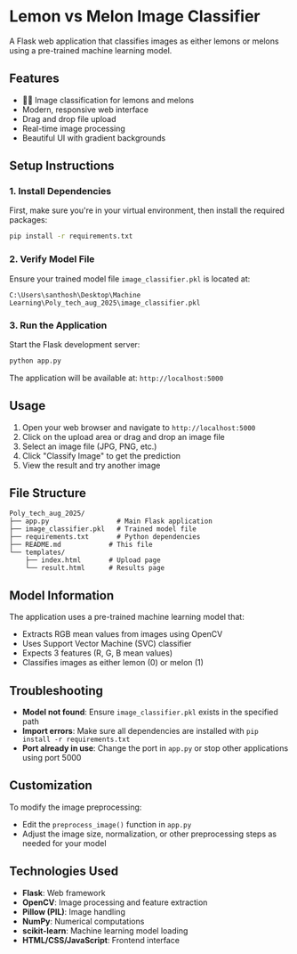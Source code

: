 # Lemon vs Melon Image Classifier

A Flask web application that classifies images as either lemons or melons using a pre-trained machine learning model.

## Features

- 🍋🍈 Image classification for lemons and melons
- Modern, responsive web interface
- Drag and drop file upload
- Real-time image processing
- Beautiful UI with gradient backgrounds

## Setup Instructions

### 1. Install Dependencies

First, make sure you're in your virtual environment, then install the required packages:

```bash
pip install -r requirements.txt
```

### 2. Verify Model File

Ensure your trained model file `image_classifier.pkl` is located at:
```
C:\Users\santhosh\Desktop\Machine Learning\Poly_tech_aug_2025\image_classifier.pkl
```

### 3. Run the Application

Start the Flask development server:

```bash
python app.py
```

The application will be available at: `http://localhost:5000`

## Usage

1. Open your web browser and navigate to `http://localhost:5000`
2. Click on the upload area or drag and drop an image file
3. Select an image file (JPG, PNG, etc.)
4. Click "Classify Image" to get the prediction
5. View the result and try another image

## File Structure

```
Poly_tech_aug_2025/
├── app.py                 # Main Flask application
├── image_classifier.pkl   # Trained model file
├── requirements.txt       # Python dependencies
├── README.md            # This file
└── templates/
    ├── index.html       # Upload page
    └── result.html      # Results page
```

## Model Information

The application uses a pre-trained machine learning model that:
- Extracts RGB mean values from images using OpenCV
- Uses Support Vector Machine (SVC) classifier
- Expects 3 features (R, G, B mean values)
- Classifies images as either lemon (0) or melon (1)

## Troubleshooting

- **Model not found**: Ensure `image_classifier.pkl` exists in the specified path
- **Import errors**: Make sure all dependencies are installed with `pip install -r requirements.txt`
- **Port already in use**: Change the port in `app.py` or stop other applications using port 5000

## Customization

To modify the image preprocessing:
- Edit the `preprocess_image()` function in `app.py`
- Adjust the image size, normalization, or other preprocessing steps as needed for your model

## Technologies Used

- **Flask**: Web framework
- **OpenCV**: Image processing and feature extraction
- **Pillow (PIL)**: Image handling
- **NumPy**: Numerical computations
- **scikit-learn**: Machine learning model loading
- **HTML/CSS/JavaScript**: Frontend interface 